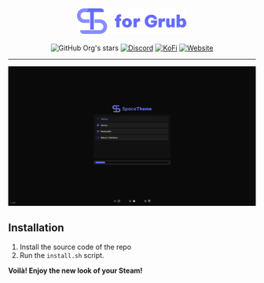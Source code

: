 <div align="center">
<h3><img height="52px" src="https://raw.githubusercontent.com/SpaceTheme/Grub/main/.github/assets/logo.png"></h3>

![GitHub Org's stars](https://img.shields.io/github/stars/SpaceTheme?style=for-the-badge&logo=github&labelColor=%23111111&color=%231e1e1e)
[![Discord](https://img.shields.io/discord/1104516050537685144?style=for-the-badge&logo=discord&logoColor=%23fff&labelColor=%235865f2&color=%235865f2)](https://discord.spacetheme.net)
[![KoFi](https://img.shields.io/badge/kofi-dark?style=for-the-badge&logo=kofi&logoColor=%23fff&labelColor=%23ff5e5b&color=%23ff5e5b)](https://kofi.spacetheme.net)
[![Website](https://img.shields.io/badge/website-back?style=for-the-badge&logo=googlechrome&logoColor=%23ffffff&labelColor=%23111111&color=%23111111)](https://spacetheme.net)
<hr>
</div>

![Preview](https://raw.githubusercontent.com/SpaceTheme/Grub/main/.github/assets/preview.png)

## Installation
1. Install the source code of the repo
1. Run the `install.sh` script.

**Voilà! Enjoy the new look of your Steam!**
